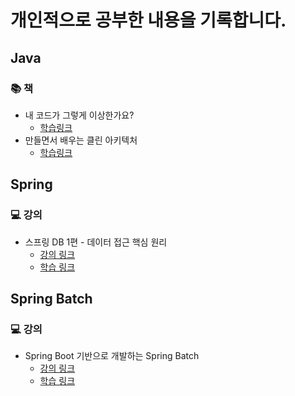 # 개인적으로 공부한 내용을 기록합니다.

## Java

### 📚 책

- 내 코드가 그렇게 이상한가요?
    - [학습링크](https://github.com/ulimy/study/tree/main/java/%EC%B1%85/%EB%82%B4%20%EC%BD%94%EB%93%9C%EA%B0%80%20%EA%B7%B8%EB%A0%87%EA%B2%8C%20%EC%9D%B4%EC%83%81%ED%95%9C%EA%B0%80%EC%9A%94%3F)
- 만들면서 배우는 클린 아키텍처
    - [학습링크](https://github.com/ulimy/study/tree/main/java/%EC%B1%85/%EB%A7%8C%EB%93%A4%EB%A9%B4%EC%84%9C%20%EB%B0%B0%EC%9A%B0%EB%8A%94%20%ED%81%B4%EB%A6%B0%20%EC%95%84%ED%82%A4%ED%85%8D%EC%B2%98)

## Spring

### 💻 강의

- 스프링 DB 1편 - 데이터 접근 핵심 원리
    - [강의 링크](https://www.inflearn.com/course/%EC%8A%A4%ED%94%84%EB%A7%81-db-1/dashboard)
    - [학습 링크](https://github.com/ulimy/study/tree/main/spring/%EA%B0%95%EC%9D%98/%EC%8A%A4%ED%94%84%EB%A7%81%20DB%201%ED%8E%B8%20-%20%EB%8D%B0%EC%9D%B4%ED%84%B0%20%EC%A0%91%EA%B7%BC%20%ED%95%B5%EC%8B%AC%20%EC%9B%90%EB%A6%AC)

## Spring Batch

### 💻 강의

- Spring Boot 기반으로 개발하는 Spring Batch
    - [강의 링크](https://www.inflearn.com/course/%EC%8A%A4%ED%94%84%EB%A7%81-%EB%B0%B0%EC%B9%98/dashboard)
    - [학습 링크](https://github.com/ulimy/study/tree/main/spring-batch/%EA%B0%95%EC%9D%98/Spring%20Boot%20%EA%B8%B0%EB%B0%98%EC%9C%BC%EB%A1%9C%20%EA%B0%9C%EB%B0%9C%ED%95%98%EB%8A%94%20Spring%20Batch)

